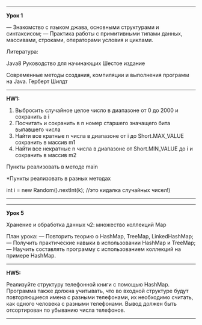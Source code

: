 *******************************************************************************************
**Урок 1**

— Знакомство с языком джава, основными структурами и синтаксисом;
— Практика работы с примитивными типами данных, массивами, строками, операторами условия и циклами.

Литература:

Java8 Руководство для начинающих Шестое издание

Современные методы создания, компиляции и выполнения программ на Java. 
Герберт Шилдт
*******************************************************************************************
**HW1:**

1. Выбросить случайное целое число в диапазоне от 0 до 2000 и сохранить в i
2. Посчитать и сохранить в n номер старшего значащего бита выпавшего числа
3. Найти все кратные n числа в диапазоне от i до Short.MAX_VALUE сохранить в массив m1
4. Найти все некратные n числа в диапазоне от Short.MIN_VALUE до i и сохранить в массив m2

Пункты реализовать в методе main

*Пункты реализовать в разных методах

int i = new Random().nextInt(k); //это кидалка случайных чисел!)
*******************************************************************************************

*******************************************************************************************
**Урок 5**

Хранение и обработка данных ч2: множество коллекций Map

План урока:
— Повторить теорию о HashMap, TreeMap, LinkedHashMap;
— Получить практические навыки в использовании HashMap и TreeMap;
— Научить составлять программу с использованием коллекций на примере HashMap.
*******************************************************************************************
**HW5:**

Реализуйте структуру телефонной книги с помощью HashMap.
Программа также должна учитывать, что во входной структуре будут повторяющиеся имена
с разными телефонами, их необходимо считать, как одного человека с разными телефонами.
Вывод должен быть отсортирован по убыванию числа телефонов.
*******************************************************************************************